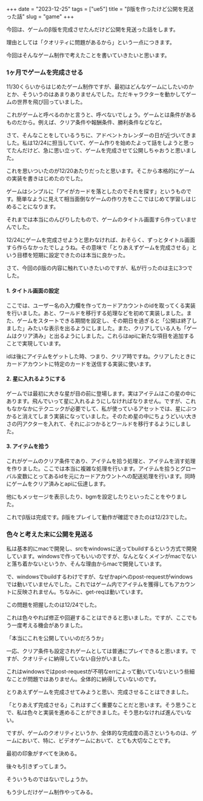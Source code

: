 +++
date = "2023-12-25"
tags = ["ue5"]
title = "β版を作ったけど公開を見送った話"
slug = "game"
+++

今回は、ゲームのβ版を完成させたんだけど公開を見送った話をします。

理由としては「クオリティに問題があるから」という一点につきます。

今回はそんなゲーム制作で考えたことを書いていきたいと思います。

### 1ヶ月でゲームを完成させる

11/30くらいからはじめたゲーム制作ですが、最初はどんなゲームにしたいのかとか、そういうのはあまりありませんでした。ただキャラクターを動かしてゲームの世界を飛び回っていました。

これがゲームと呼べるのかと言うと、呼べないでしょう。ゲームとは条件があるものだから。例えば、クリア条件や報酬条件、勝利条件などなど。

さて、そんなことをしているうちに、アドベントカレンダーの日が近づいてきました。私は12/24に担当していて、ゲーム作りを始めたよって話をしようと思ってたんだけど、急に思い立って、ゲームを完成させて公開しちゃおうと思いました。

これを思いついたのが12/20あたりだったと思います。そこから本格的にゲームの実装を書きはじめたのでした。

ゲームはシンプルに「アイがカードを落としたのでそれを探す」というものです。簡単なように見えて相当面倒なゲームの作り方をここではじめて学習しはじめることになります。

それまでは本当にのんびりしたもので、ゲームのタイトル画面すら作っていませんでした。

12/24にゲームを完成させようと思わなければ、おそらく、ずっとタイトル画面すら作らなかったでしょうね。その意味で「とりあえずゲームを完成させる」という目標を短期に設定できたのは本当に良かった。

さて、今回のβ版の内容に触れていきたいのですが、私が行ったのは主に3つでした。

#### 1. タイトル画面の設定

ここでは、ユーザー名の入力欄を作ってカードアカウントのidを取ってくる実装を行いました。あと、ワールドを移行する処理などを初めて実装しました。また、ゲームをスタートできる期間を設定し、その期日を過ぎると「公開は終了しました」みたいな表示を出るようにしました。また、クリアしている人も「ゲームはクリア済み」と出るようにしました。これらはapiに新たな項目を追加することで実現しています。

idは後にアイテムをゲットした時、つまり、クリア時ですね。クリアしたときにカードアカウントに特定のカードを送信する実装に使います。

#### 2. 星に入れるようにする

ゲームでは最初に大きな星が目の前に登場します。実はアイテムはこの星の中にあります。飛んでいって星に入れるようにしなければなりません。ですが、これもなかなかにテクニックが必要でして、私が使っているアセットでは、星にぶつかると消えてしまう実装になっていました。そのため星の中にちょうどいい大きさの円アクターを入れて、それにぶつかるとワールドを移行するようにしました。

#### 3. アイテムを拾う

これがゲームのクリア条件であり、アイテムを拾う処理と、アイテムを消す処理を作りました。ここでは本当に複雑な処理を行います。アイテムを拾うとグローバル変数にとってあるidを元にカードアカウントへの配送処理を行います。同時にゲームをクリア済みとapiに伝達します。

他にもメッセージを表示したり、bgmを設定したりといったことをやりました。

これでβ版は完成です。β版をプレイして動作が確認できたのは12/23でした。

### 色々と考えた末に公開を見送る

私は基本的にmacで開発し、srcをwindowsに送ってbuildするという方式で開発しています。windowsで作ってもいいのですが、なんとなくメインがmacでないと落ち着かないというか、そんな理由からmacで開発しています。

で、windowsでbuildするわけですが、なぜかapiへのpost-requestがwindowsでは動いていませんでした。これではゲーム内でアイテムを獲得してもアカウントに反映されません。ちなみに、get-reqは動いています。

この問題を把握したのは12/24でした。

これは色々やれば修正や回避することはできると思いました。ですが、ここでもう一度考える機会がありました。

「本当にこれを公開していいのだろうか」

一応、クリア条件も設定されゲームとしては普通にプレイできると思います。ですが、クオリティに納得していない自分がいました。

これはwindowsではpost-requestが不明なerrによって動いていないという些細なことが問題ではありません。全体的に納得していないのです。

とりあえずゲームを完成させてみようと思い、完成させることはできました。

「とりあえず完成させる」これはすごく重要なことだと思います。そう思うことで、私は色々と実装を進めることができました。そう思わなければ進んでいない。

ですが、ゲームのクオリティというか、全体的な完成度の高さというものは、ゲームにおいて、特に、ビデオゲームにおいて、とても大切なことです。

最初の印象がすべてを決める。

後々も引きずってしまう。

そういうものではないでしょうか。

もう少しだけゲーム制作やってみる。

